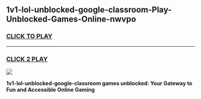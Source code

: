 
## 1v1-lol-unblocked-google-classroom-Play-Unblocked-Games-Online-nwvpo
<h3>
<a href="https://premium76.site?title=1v1-lol-unblocked-google-classroom&ref=25A">CLICK TO PLAY</a></h3>
<hr>

<h3>
<a href="https://premium76.site?title=1v1-lol-unblocked-google-classroom&ref=25A">CLICK 2 PLAY</a>
  
</h3>

<a href="https://premium76.site?title=1v1-lol-unblocked-google-classroom&ref=25A"><img src="https://clearcache.store/games.png"></a>


**1v1-lol-unblocked-google-classroom games unblocked: Your Gateway to Fun and Accessible Online Gaming**
